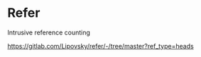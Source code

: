 # Refer

Intrusive reference counting

https://gitlab.com/Lipovsky/refer/-/tree/master?ref_type=heads
